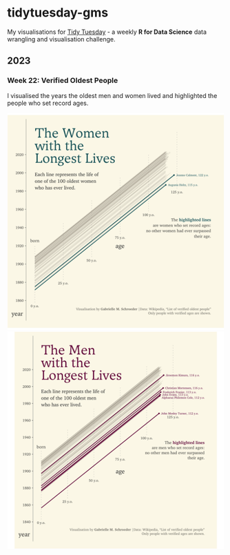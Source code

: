 # tidytuesday-gms
My visualisations for [Tidy Tuesday](https://github.com/rfordatascience/tidytuesday) - a weekly **R for Data Science** data wrangling and visualisation challenge.

## 2023

### Week 22: Verified Oldest People

I visualised the years the oldest men and women lived and highlighted the people who set record ages.

<img src='plots/2023_wk22_female_age.png' width = 750>

<img src='plots/2023_wk22_male_age.png' width = 750>

